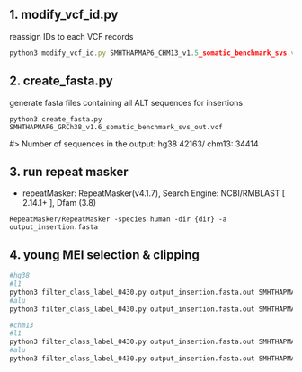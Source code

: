 ## 1. modify_vcf_id.py

reassign IDs to each VCF records

```jsx
python3 modify_vcf_id.py SMHTHAPMAP6_CHM13_v1.5_somatic_benchmark_svs.vcf SMHTHAPMAP6_CHM13_v1.6_somatic_benchmark_svs_out.vcf
```

    

## 2. create_fasta.py

generate fasta files containing all ALT sequences for insertions

```
python3 create_fasta.py SMHTHAPMAP6_GRCh38_v1.6_somatic_benchmark_svs_out.vcf
```
#> Number of sequences in the output: 
hg38 42163/ 
chm13: 34414


## 3. run repeat masker

- repeatMasker: RepeatMasker(v4.1.7), Search Engine: NCBI/RMBLAST [ 2.14.1+ ], Dfam (3.8)

```
RepeatMasker/RepeatMasker -species human -dir {dir} -a output_insertion.fasta

```


## 4. young MEI selection & clipping

```bash
#hg38
#l1 
python3 filter_class_label_0430.py output_insertion.fasta.out SMHTHAPMAP6_GRCh38_v1.6_somatic_benchmark_svs_out.vcf output_insertion_young_l1.out SMHTHAPMAP6_GRCh38_v1.6_somatic_benchmark_mei_l1.vcf l1
#alu 
python3 filter_class_label_0430.py output_insertion.fasta.out SMHTHAPMAP6_GRCh38_v1.6_somatic_benchmark_svs_out.vcf output_insertion_young_alu.out SMHTHAPMAP6_GRCh38_v1.6_somatic_benchmark_mei_alu.vcf alu

#chm13 
#l1 
python3 filter_class_label_0430.py output_insertion.fasta.out SMHTHAPMAP6_CHM13_v1.6_somatic_benchmark_svs_out.vcf output_insertion_young_l1.out SMHTHAPMAP6_CHM13_v1.6_somatic_benchmark_mei_l1.vcf l1
#alu 
python3 filter_class_label_0430.py output_insertion.fasta.out SMHTHAPMAP6_CHM13_v1.6_somatic_benchmark_svs_out.vcf output_insertion_young_alu.out SMHTHAPMAP6_CHM13_v1.6_somatic_benchmark_mei_alu.vcf alu

```
